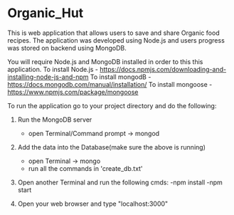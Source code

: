 # Organic_Hut

This is web application that allows users to save and share Organic food recipes. The application was developed using Node.js and users progress was stored on backend using MongoDB.

You will require Node.js and MongoDB installed in order to this this application. 
To install Node.js - https://docs.npmjs.com/downloading-and-installing-node-js-and-npm
To install mongodB - https://docs.mongodb.com/manual/installation/
To install mongoose - https://www.npmjs.com/package/mongoose


To run the application go to your project directory and do the following:

1. Run the MongoDB server
     - open Terminal/Command prompt -> mongod
     
2. Add the data into the Database(make sure the above is running)
    - open Terminal -> mongo
    - run all the commands in 'create_db.txt'
    
3. Open another Terminal and run the following cmds:
      -npm install
      -npm start

4. Open your web browser and type "localhost:3000"

      
